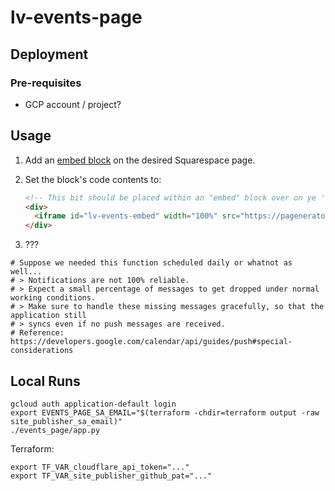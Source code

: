 # lv-events-page

## Deployment

### Pre-requisites

- GCP account / project?

## Usage

1. Add an [embed block](https://support.squarespace.com/hc/en-us/articles/206543617-Embed-blocks) on the desired Squarespace page.
2. Set the block's code contents to:

    ```html
    <!-- This bit should be placed within an "embed" block over on ye 'ole Squarespace -->
    <div>
      <iframe id="lv-events-embed" width="100%" src="https://pagenerator-w7r57drkgq-uk.a.run.app/events" scrolling="no"></iframe>
    </div>
    ```

3. ???


```hcl
# Suppose we needed this function scheduled daily or whatnot as well...
# > Notifications are not 100% reliable.
# > Expect a small percentage of messages to get dropped under normal working conditions.
# > Make sure to handle these missing messages gracefully, so that the application still
# > syncs even if no push messages are received.
# Reference: https://developers.google.com/calendar/api/guides/push#special-considerations
```

## Local Runs

```shellsession
gcloud auth application-default login
export EVENTS_PAGE_SA_EMAIL="$(terraform -chdir=terraform output -raw site_publisher_sa_email)"
./events_page/app.py
```

Terraform:

```shellsession
export TF_VAR_cloudflare_api_token="..."
export TF_VAR_site_publisher_github_pat="..."
```
